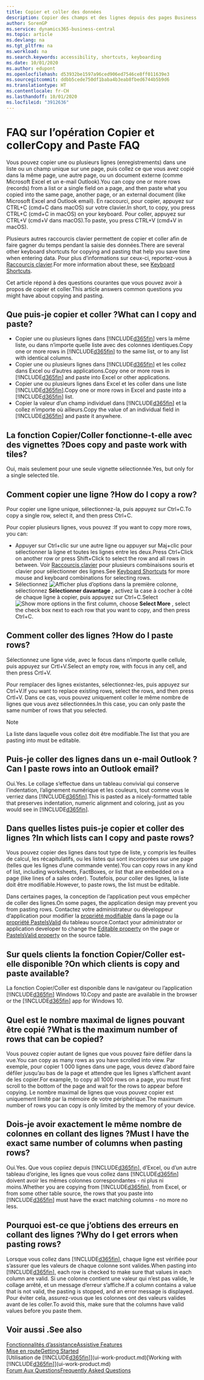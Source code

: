 ```yaml
---
title: Copier et coller des données
description: Copier des champs et des lignes depuis des pages Business Central et les coller à d’autres emplacements.
author: SorenGP
ms.service: dynamics365-business-central
ms.topic: article
ms.devlang: na
ms.tgt_pltfrm: na
ms.workload: na
ms.search.keywords: accessibility, shortcuts, keyboarding
ms.date: 10/01/2020
ms.author: edupont
ms.openlocfilehash: d53932be1597a96ced906ed7546ce8ff011639e3
ms.sourcegitcommit: ddbb5cede750df1baba4b3eab8fbed6744b5b9d6
ms.translationtype: HT
ms.contentlocale: fr-CH
ms.lasthandoff: 10/01/2020
ms.locfileid: "3912636"
---
```

# <a name="copy-and-paste-faq"></a><span data-ttu-id="10dd4-103">FAQ sur l’opération Copier et coller</span><span class="sxs-lookup"><span data-stu-id="10dd4-103">Copy and Paste FAQ</span></span>
<span data-ttu-id="10dd4-104">Vous pouvez copier une ou plusieurs lignes (enregistrements) dans une liste ou un champ unique sur une page, puis collez ce que vous avez copié dans la même page, une autre page, ou un document externe (comme Microsoft Excel et un e-mail Outlook).</span><span class="sxs-lookup"><span data-stu-id="10dd4-104">You can copy one or more rows (records) from a list or a single field on a page, and then paste what you copied into the same page, another page, or an external document (like Microsoft Excel and Outlook email).</span></span> <span data-ttu-id="10dd4-105">En raccourci, pour copier, appuyez sur CTRL+C (cmd+C dans macOS) sur votre clavier.</span><span class="sxs-lookup"><span data-stu-id="10dd4-105">In short, to copy, you press CTRL+C (cmd+C in macOS) on your keyboard.</span></span> <span data-ttu-id="10dd4-106">Pour coller, appuyez sur CTRL+V (cmd+V dans macOS).</span><span class="sxs-lookup"><span data-stu-id="10dd4-106">To paste, you press CTRL+V (cmd+V in macOS).</span></span>

<span data-ttu-id="10dd4-107">Plusieurs autres raccourcis clavier permettent de copier et coller afin de faire gagner du temps pendant la saisie des données.</span><span class="sxs-lookup"><span data-stu-id="10dd4-107">There are several other keyboard shortcuts for copying and pasting that help you save time when entering data.</span></span> <span data-ttu-id="10dd4-108">Pour plus d’informations sur ceux-ci, reportez-vous à [Raccourcis clavier](keyboard-shortcuts.md#CopyRows).</span><span class="sxs-lookup"><span data-stu-id="10dd4-108">For more information about these, see [Keyboard Shortcuts](keyboard-shortcuts.md#CopyRows).</span></span>

<span data-ttu-id="10dd4-109">Cet article répond à des questions courantes que vous pouvez avoir à propos de copier et coller.</span><span class="sxs-lookup"><span data-stu-id="10dd4-109">This article answers common questions you might have about copying and pasting.</span></span>  

## <a name="what-can-i-copy-and-paste"></a><span data-ttu-id="10dd4-110">Que puis-je copier et coller ?</span><span class="sxs-lookup"><span data-stu-id="10dd4-110">What can I copy and paste?</span></span>
- <span data-ttu-id="10dd4-111">Copier une ou plusieurs lignes dans [!INCLUDE[d365fin](includes/d365fin_md.md)] vers la même liste, ou dans n’importe quelle liste avec des colonnes identiques.</span><span class="sxs-lookup"><span data-stu-id="10dd4-111">Copy one or more rows in [!INCLUDE[d365fin](includes/d365fin_md.md)] to the same list, or to any list with identical columns.</span></span>
- <span data-ttu-id="10dd4-112">Copier une ou plusieurs lignes dans [!INCLUDE[d365fin](includes/d365fin_md.md)] et les collez dans Excel ou d’autres applications.</span><span class="sxs-lookup"><span data-stu-id="10dd4-112">Copy one or more rows in [!INCLUDE[d365fin](includes/d365fin_md.md)] and paste into Excel or other applications.</span></span>
- <span data-ttu-id="10dd4-113">Copier une ou plusieurs lignes dans Excel et les coller dans une liste [!INCLUDE[d365fin](includes/d365fin_md.md)].</span><span class="sxs-lookup"><span data-stu-id="10dd4-113">Copy one or more rows in Excel and paste into a [!INCLUDE[d365fin](includes/d365fin_md.md)] list.</span></span>
- <span data-ttu-id="10dd4-114">Copier la valeur d’un champ individuel dans [!INCLUDE[d365fin](includes/d365fin_md.md)] et la collez n’importe où ailleurs.</span><span class="sxs-lookup"><span data-stu-id="10dd4-114">Copy the value of an individual field in [!INCLUDE[d365fin](includes/d365fin_md.md)] and paste it anywhere.</span></span>

## <a name="does-copy-and-paste-work-with-tiles"></a><span data-ttu-id="10dd4-115">La fonction Copier/Coller fonctionne-t-elle avec des vignettes ?</span><span class="sxs-lookup"><span data-stu-id="10dd4-115">Does copy and paste work with tiles?</span></span>
<span data-ttu-id="10dd4-116">Oui, mais seulement pour une seule vignette sélectionnée.</span><span class="sxs-lookup"><span data-stu-id="10dd4-116">Yes, but only for a single selected tile.</span></span>

## <a name="how-do-i-copy-a-row"></a><span data-ttu-id="10dd4-117">Comment copier une ligne ?</span><span class="sxs-lookup"><span data-stu-id="10dd4-117">How do I copy a row?</span></span>
<span data-ttu-id="10dd4-118">Pour copier une ligne unique, sélectionnez-la, puis appuyez sur Ctrl+C.</span><span class="sxs-lookup"><span data-stu-id="10dd4-118">To copy a single row, select it, and then press Ctrl+C.</span></span>

<span data-ttu-id="10dd4-119">Pour copier plusieurs lignes, vous pouvez :</span><span class="sxs-lookup"><span data-stu-id="10dd4-119">If you want to copy more rows, you can:</span></span>
- <span data-ttu-id="10dd4-120">Appuyer sur Ctrl+clic sur une autre ligne ou appuyer sur Maj+clic pour sélectionner la ligne et toutes les lignes entre les deux.</span><span class="sxs-lookup"><span data-stu-id="10dd4-120">Press Ctrl+Click on another row or press Shift+Click to select the row and all rows in between.</span></span> <span data-ttu-id="10dd4-121">Voir [Raccourcis clavier](keyboard-shortcuts.md#CopyRows) pour plusieurs combinaisons souris et clavier pour sélectionner des lignes.</span><span class="sxs-lookup"><span data-stu-id="10dd4-121">See [Keyboard Shortcuts](keyboard-shortcuts.md#CopyRows) for more mouse and keyboard combinations for selecting rows.</span></span>
- <span data-ttu-id="10dd4-122">Sélectionnez ![Afficher plus d’options](media/show-more-options-icon.png "Icône Afficher plus d’options") dans la première colonne, sélectionnez **Sélectionner davantage** , activez la case à cocher à côté de chaque ligne à copier, puis appuyez sur Ctrl+C.</span><span class="sxs-lookup"><span data-stu-id="10dd4-122">Select ![Show more options](media/show-more-options-icon.png "Show more options icon") in the first column, choose **Select More** , select the check box next to each row that you want to copy, and then press Ctrl+C.</span></span>

## <a name="how-do-i-paste-rows"></a><span data-ttu-id="10dd4-123">Comment coller des lignes ?</span><span class="sxs-lookup"><span data-stu-id="10dd4-123">How do I paste rows?</span></span>
<span data-ttu-id="10dd4-124">Sélectionnez une ligne vide, avec le focus dans n’importe quelle cellule, puis appuyez sur Crtl+V.</span><span class="sxs-lookup"><span data-stu-id="10dd4-124">Select an empty row, with focus in any cell, and then press Crtl+V.</span></span>

<span data-ttu-id="10dd4-125">Pour remplacer des lignes existantes, sélectionnez-les, puis appuyez sur Ctrl+V.</span><span class="sxs-lookup"><span data-stu-id="10dd4-125">If you want to replace existing rows, select the rows, and then press Crtl+V.</span></span> <span data-ttu-id="10dd4-126">Dans ce cas, vous pouvez uniquement coller le même nombre de lignes que vous avez sélectionnées.</span><span class="sxs-lookup"><span data-stu-id="10dd4-126">In this case, you can only paste the same number of rows that you selected.</span></span>

> [!NOTE]
> <span data-ttu-id="10dd4-127">La liste dans laquelle vous collez doit être modifiable.</span><span class="sxs-lookup"><span data-stu-id="10dd4-127">The list that you are pasting into must be editable.</span></span>

<!-- Rows are pasted directly where your cursor is located. If you paste into an empty line, any existing subsequent lines will be moved after the pasted lines. If you paste into an existing line or lines, this will be overwritten.-->

## <a name="can-i-paste-rows-into-an-outlook-email"></a><span data-ttu-id="10dd4-128">Puis-je coller des lignes dans un e-mail Outlook ?</span><span class="sxs-lookup"><span data-stu-id="10dd4-128">Can I paste rows into an Outlook email?</span></span>
<span data-ttu-id="10dd4-129">Oui.</span><span class="sxs-lookup"><span data-stu-id="10dd4-129">Yes.</span></span> <span data-ttu-id="10dd4-130">Le collage s’effectue dans un tableau convivial qui conserve l’indentation, l’alignement numérique et les couleurs, tout comme vous le verriez dans [!INCLUDE[d365fin](includes/d365fin_md.md)].</span><span class="sxs-lookup"><span data-stu-id="10dd4-130">This is pasted as a nicely-formatted table that preserves indentation, numeric alignment and coloring, just as you would see in [!INCLUDE[d365fin](includes/d365fin_md.md)].</span></span>

## <a name="in-which-lists-can-i-copy-and-paste-rows"></a><span data-ttu-id="10dd4-131">Dans quelles listes puis-je copier et coller des lignes ?</span><span class="sxs-lookup"><span data-stu-id="10dd4-131">In which lists can I copy and paste rows?</span></span>
<span data-ttu-id="10dd4-132">Vous pouvez copier des lignes dans tout type de liste, y compris les feuilles de calcul, les récapitulatifs, ou les listes qui sont incorporées sur une page (telles que les lignes d’une commande vente).</span><span class="sxs-lookup"><span data-stu-id="10dd4-132">You can copy rows in any kind of list, including worksheets, FactBoxes, or list that are embedded on a page (like lines of a sales order).</span></span> <span data-ttu-id="10dd4-133">Toutefois, pour coller des lignes, la liste doit être modifiable.</span><span class="sxs-lookup"><span data-stu-id="10dd4-133">However, to paste rows, the list must be editable.</span></span>

<span data-ttu-id="10dd4-134">Dans certaines pages, la conception de l’application peut vous empêcher de coller des lignes.</span><span class="sxs-lookup"><span data-stu-id="10dd4-134">On some pages, the application design may prevent you from pasting rows.</span></span> <span data-ttu-id="10dd4-135">Contactez votre administrateur ou développeur d’application pour modifier la [propriété modifiable](/dynamics365/business-central/dev-itpro/developer/properties/devenv-editable-property) dans la page ou la [propriété PasteIsValid](/dynamics365/business-central/dev-itpro/developer/properties/devenv-pasteisvalid-property) du tableau source.</span><span class="sxs-lookup"><span data-stu-id="10dd4-135">Contact your administrator or application developer to change the [Editable property](/dynamics365/business-central/dev-itpro/developer/properties/devenv-editable-property) on the page or [PasteIsValid property](/dynamics365/business-central/dev-itpro/developer/properties/devenv-pasteisvalid-property) on the source table.</span></span>

## <a name="on-which-clients-is-copy-and-paste-available"></a><span data-ttu-id="10dd4-136">Sur quels clients la fonction Copier/Coller est-elle disponible ?</span><span class="sxs-lookup"><span data-stu-id="10dd4-136">On which clients is copy and paste available?</span></span>
<span data-ttu-id="10dd4-137">La fonction Copier/Coller est disponible dans le navigateur ou l’application [!INCLUDE[d365fin](includes/d365fin_md.md)] Windows 10.</span><span class="sxs-lookup"><span data-stu-id="10dd4-137">Copy and paste are available in the browser or the [!INCLUDE[d365fin](includes/d365fin_md.md)] app for Windows 10.</span></span>

## <a name="what-is-the-maximum-number-of-rows-that-can-be-copied"></a><span data-ttu-id="10dd4-138">Quel est le nombre maximal de lignes pouvant être copié ?</span><span class="sxs-lookup"><span data-stu-id="10dd4-138">What is the maximum number of rows that can be copied?</span></span>
<span data-ttu-id="10dd4-139">Vous pouvez copier autant de lignes que vous pouvez faire défiler dans la vue.</span><span class="sxs-lookup"><span data-stu-id="10dd4-139">You can copy as many rows as you have scrolled into view.</span></span> <span data-ttu-id="10dd4-140">Par exemple, pour copier 1 000 lignes dans une page, vous devez d’abord faire défiler jusqu’au bas de la page et attendre que les lignes s’affichent avant de les copier.</span><span class="sxs-lookup"><span data-stu-id="10dd4-140">For example, to copy all 1000 rows on a page, you must first scroll to the bottom of the page and wait for the rows to appear before copying.</span></span> <span data-ttu-id="10dd4-141">Le nombre maximal de lignes que vous pouvez copier est uniquement limité par la mémoire de votre périphérique.</span><span class="sxs-lookup"><span data-stu-id="10dd4-141">The maximum number of rows you can copy is only limited by the memory of your device.</span></span>

## <a name="must-i-have-the-exact-same-number-of-columns-when-pasting-rows"></a><span data-ttu-id="10dd4-142">Dois-je avoir exactement le même nombre de colonnes en collant des lignes ?</span><span class="sxs-lookup"><span data-stu-id="10dd4-142">Must I have the exact same number of columns when pasting rows?</span></span>
<span data-ttu-id="10dd4-143">Oui.</span><span class="sxs-lookup"><span data-stu-id="10dd4-143">Yes.</span></span> <span data-ttu-id="10dd4-144">Que vous copiiez depuis [!INCLUDE[d365fin](includes/d365fin_md.md)], d’Excel, ou d’un autre tableau d’origine, les lignes que vous collez dans [!INCLUDE[d365fin](includes/d365fin_md.md)] doivent avoir les mêmes colonnes correspondantes - ni plus ni moins.</span><span class="sxs-lookup"><span data-stu-id="10dd4-144">Whether you are copying from [!INCLUDE[d365fin](includes/d365fin_md.md)], from Excel, or from some other table source, the rows that you paste into [!INCLUDE[d365fin](includes/d365fin_md.md)] must have the exact matching columns - no more no less.</span></span>

## <a name="why-do-i-get-errors-when-pasting-rows"></a><span data-ttu-id="10dd4-145">Pourquoi est-ce que j’obtiens des erreurs en collant des lignes ?</span><span class="sxs-lookup"><span data-stu-id="10dd4-145">Why do I get errors when pasting rows?</span></span>
<span data-ttu-id="10dd4-146">Lorsque vous collez dans [!INCLUDE[d365fin](includes/d365fin_md.md)], chaque ligne est vérifiée pour s’assurer que les valeurs de chaque colonne sont valides.</span><span class="sxs-lookup"><span data-stu-id="10dd4-146">When pasting into [!INCLUDE[d365fin](includes/d365fin_md.md)], each row is checked to make sure that values in each column are valid.</span></span> <span data-ttu-id="10dd4-147">Si une colonne contient une valeur qui n’est pas valide, le collage arrêté, et un message d’erreur s’affiche.</span><span class="sxs-lookup"><span data-stu-id="10dd4-147">If a column contains a value that is not valid, the pasting is stopped, and an error message is displayed.</span></span> <span data-ttu-id="10dd4-148">Pour éviter cela, assurez-vous que les colonnes ont des valeurs valides avant de les coller.</span><span class="sxs-lookup"><span data-stu-id="10dd4-148">To avoid this, make sure that the columns have valid values before you paste them.</span></span>


## <a name="see-also"></a><span data-ttu-id="10dd4-149">Voir aussi .</span><span class="sxs-lookup"><span data-stu-id="10dd4-149">See also</span></span>
[<span data-ttu-id="10dd4-150">Fonctionnalités d’assistance</span><span class="sxs-lookup"><span data-stu-id="10dd4-150">Assistive Features</span></span>](ui-accessibility.md)  
[<span data-ttu-id="10dd4-151">Mise en route</span><span class="sxs-lookup"><span data-stu-id="10dd4-151">Getting Started</span></span>](product-get-started.md)  
<span data-ttu-id="10dd4-152">[Utilisation de [!INCLUDE[d365fin](includes/d365fin_md.md)]](ui-work-product.md)</span><span class="sxs-lookup"><span data-stu-id="10dd4-152">[Working with [!INCLUDE[d365fin](includes/d365fin_md.md)]](ui-work-product.md)</span></span>  
[<span data-ttu-id="10dd4-153">Forum Aux Questions</span><span class="sxs-lookup"><span data-stu-id="10dd4-153">Frequently Asked Questions</span></span>](across-faq.md)  
